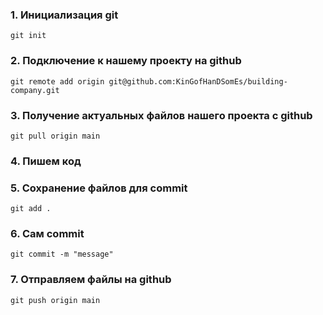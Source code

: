 ### 1. Инициализация git
```
git init
```
### 2. Подключение к нашему проекту на github
```
git remote add origin git@github.com:KinGofHanDSomEs/building-company.git
```
### 3. Получение актуальных файлов нашего проекта с github
```
git pull origin main
```
### 4. Пишем код
### 5. Сохранение файлов для commit 
```
git add .
```
### 6. Сам commit
```
git commit -m "message"
```
### 7. Отправляем файлы на github
```
git push origin main
```
